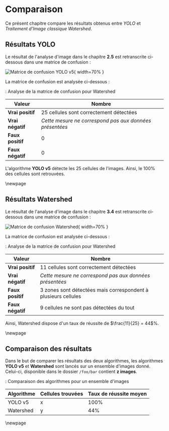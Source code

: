 # Comparaison

Ce présent chapitre compare les résultats obtenus entre *YOLO* et *Traitement d'Image classique Watershed*.

## Résultats YOLO

Le résultat de l'analyse d'image dans le chapitre **2.5** est retranscrite ci-dessous
dans une matrice de confusion :

![Matrice de confusion YOLO v5](img/confusion-yolo.png){ width=70% }

La matrice de confusion est analysée ci-dessous :

: Analyse de la matrice de confusion pour Watershed

| Valeur           | Nombre                                                  |
|------------------|---------------------------------------------------------|
| **Vrai positif** | 25 cellules sont correctement détectées                 |
| **Vrai négatif** | *Cette mesure ne correspond pas aux données présentées* |
| **Faux positif** | 0                                                       |
| **Faux négatif** | 0                                                       |


L'algorithme **YOLO v5** détecte les 25 cellules de l'images.
Ainsi, le 100% des cellules sont retrouvées.

\newpage

## Résultats Watershed

Le résultat de l'analyse d'image dans le chapitre **3.4** est retranscrite ci-dessous
dans une matrice de confusion :

![Matrice de confusion Watershed](img/confusion-watershed.png){ width=70% }

La matrice de confusion est analysée ci-dessous :

: Analyse de la matrice de confusion pour Watershed

| Valeur           | Nombre                                                         |
|------------------|----------------------------------------------------------------|
| **Vrai positif** | 11 cellules sont correctement détectées                        |
| **Vrai négatif** | *Cette mesure ne correspond pas aux données présentées*        |
| **Faux positif** | 3 zones sont détectées mais correspondent à plusieurs cellules |
| **Faux négatif** | 9 cellules ne sont pas détectées du tout                       |

Ainsi, Watershed dispose d'un taux de réussite de $\frac{11}{25} = 44$%.

\newpage

## Comparaison des résultats

Dans le but de comparer les résultats des deux algorithmes,
les algorithmes **YOLO v5** et **Watershed** sont lancés sur un ensemble d'images donné.
Celui-ci, disponible dans le dossier `/foo/bar` contient **z images**.

: Comparaison des algorithmes pour un ensemble d'images

| Algorithme | Cellules trouvées | Taux de réussite moyen |
|------------|-------------------|------------------------|
| YOLO v5    | x                 | 100%                   |
| Watershed  | y                 | 44%                    |

\newpage
